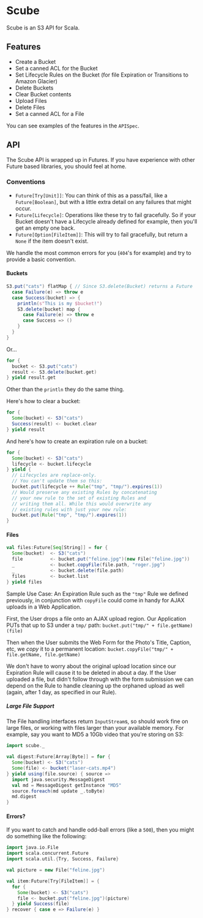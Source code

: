 # Scube

Scube is an S3 API for Scala.

## Features

* Create a Bucket
* Set a canned ACL for the Bucket
* Set Lifecycle Rules on the Bucket (for file Expiration or Transitions to Amazon Glacier)
* Delete Buckets
* Clear Bucket contents
* Upload Files
* Delete Files
* Set a canned ACL for a File

You can see examples of the features in the `APISpec`.

## API

The Scube API is wrapped up in Futures. If you have experience with other Future based libraries, you should feel at home.

### Conventions

* `Future[Try[Unit]]`: You can think of this as a pass/fail, like a `Future[Boolean]`, but with a little extra detail on any failures that might occur.
* `Future[Lifecycle]`: Operations like these try to fail gracefully. So if your Bucket doesn't have a Lifecycle already defined for example, then you'll get an empty one back.
* `Future[Option[FileItem]]`: This will try to fail gracefully, but return a `None` if the item doesn't exist.

We handle the most common errors for you (`404`'s for example) and try to provide a basic convention.

#### Buckets

```scala
S3.put("cats") flatMap { // Since S3.delete(Bucket) returns a Future
  case Failure(e) => throw e
  case Success(bucket) => {
    println(s"This is my $bucket!")
    S3.delete(bucket) map {
      case Failure(e) => throw e
      case Success => ()
    }
  }
}
```

Or...

```scala
for {
  bucket <- S3.put("cats")
  result <- S3.delete(bucket.get)
} yield result.get
```

Other than the `println` they do the same thing.

Here's how to clear a bucket:

```scala
for {
  Some(bucket) <- S3("cats")
  Success(result) <- bucket.clear
} yield result
```

And here's how to create an expiration rule on a bucket:

```scala
for {
  Some(bucket) <- S3("cats")
  lifecycle <- bucket.lifecycle
} yield {
  // Lifecycles are replace-only.
  // You can't update them so this:
  bucket.put(lifecycle ++ Rule("tmp", "tmp/").expires(1))
  // Would preserve any existing Rules by concatenating
  // your new rule to the set of existing Rules and
  // writing them all. While this would overwrite any
  // existing rules with just your new rule:
  bucket.put(Rule("tmp", "tmp/").expires(1))
}
```

#### Files

```scala
val files:Future[Seq[String]] = for {
  Some(bucket)  <- S3("cats")
  file          <- bucket.put("feline.jpg")(new File("feline.jpg"))
  _             <- bucket.copyFile(file.path, "roger.jpg")
  _             <- bucket.delete(file.path)
  files         <- bucket.list
} yield files
```

Sample Use Case: An Expiration Rule such as the `"tmp"` Rule we defined previously, in conjunction with
`copyFile` could come in handy for AJAX uploads in a Web Application.

First, the User drops a file onto an AJAX upload region. Our Application PUTs that up to S3 under
a `tmp/` path: `bucket.put("tmp/" + file.getName)(file)`

Then when the User submits the Web Form for the Photo's Title, Caption, etc, we _copy_ it to a permanent
location: `bucket.copyFile("tmp/" + file.getName, file.getName)`

We don't have to worry about the original upload location since our Expiration Rule will cause it to be
deleted in about a day. If the User uploaded a file, but didn't follow through with the form
submission we can depend on the Rule to handle cleaning up the orphaned upload as well (again, after 1 day,
as specified in our Rule).

##### Large File Support

The File handling interfaces return `InputStream`s, so should work fine on large files,
or working with files larger than your available memory. For example, say you want to
MD5 a 10Gb video that you're storing on S3:

```scala
import scube._

val digest:Future[Array[Byte]] = for {
  Some(bucket) <- S3("cats")
  Some(file) <- bucket("laser-cats.mp4")
} yield using(file.source) { source =>
  import java.security.MessageDigest
  val md = MessageDigest getInstance "MD5"
  source.foreach(md update _.toByte)
  md.digest
}
```

#### Errors?

If you want to catch and handle odd-ball errors (like a `500`), then you might do something like the following:

```scala
import java.io.File
import scala.concurrent.Future
import scala.util.{Try, Success, Failure}

val picture = new File("feline.jpg")

val item:Future[Try[FileItem]] = {
  for {
    Some(bucket) <- S3("cats")
    file <- bucket.put("feline.jpg")(picture)
  } yield Success(file)
} recover { case e => Failure(e) }
```
